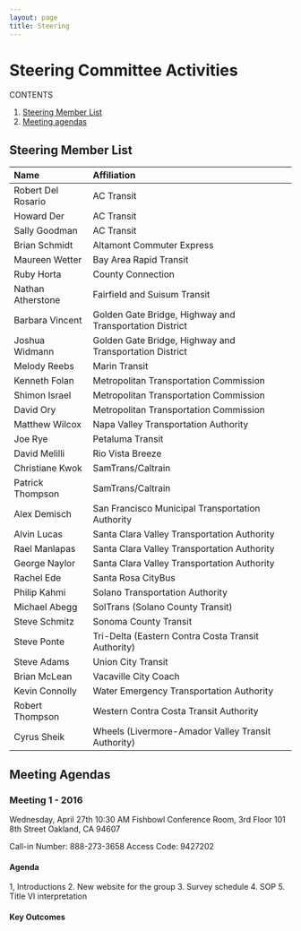 ```yaml
---
layout: page
title: Steering
---
```


# Steering Committee Activities

CONTENTS

1. [Steering Member List](#steering-member-list)
2. [Meeting agendas](#meeting-agendas)

## Steering Member List

| **Name**                               | **Affiliation**                                        |
|:---------------------------------------|:-------------------------------------------------------|
| Robert Del Rosario                     | AC Transit                                             | 
| Howard Der                             | AC Transit                                             | 
| Sally Goodman                          | AC Transit                                             |
| Brian Schmidt                          | Altamont Commuter Express                              |
| Maureen Wetter                         | Bay Area Rapid Transit                                 |
| Ruby Horta                             | County Connection                                      |
| Nathan Atherstone                      | Fairfield and Suisum Transit                           |
| Barbara Vincent                        | Golden Gate Bridge, Highway and Transportation District|
| Joshua Widmann                         | Golden Gate Bridge, Highway and Transportation District|
| Melody Reebs                           | Marin Transit                                          |
| Kenneth Folan                          | Metropolitan Transportation Commission                 |
| Shimon Israel                          | Metropolitan Transportation Commission                 |
| David Ory                              | Metropolitan Transportation Commission                 |
| Matthew Wilcox                         | Napa Valley Transportation Authority                   |
| Joe Rye                                | Petaluma Transit                                       |
| David Melilli                          | Rio Vista Breeze                                       |
| Christiane Kwok                        | SamTrans/Caltrain                                      |
| Patrick Thompson                       | SamTrans/Caltrain                                      |
| Alex Demisch                           | San Francisco Municipal Transportation Authority       |
| Alvin Lucas                            | Santa Clara Valley Transportation Authority            |
| Rael Manlapas                          | Santa Clara Valley Transportation Authority            |
| George Naylor                          | Santa Clara Valley Transportation Authority            |
| Rachel Ede                             | Santa Rosa CityBus                                     |
| Philip Kahmi                           | Solano Transportation Authority                        |
| Michael Abegg                          | SolTrans (Solano County Transit)                       |
| Steve Schmitz                          | Sonoma County Transit                                  |
| Steve Ponte                            | Tri-Delta (Eastern Contra Costa Transit Authority)     |
| Steve Adams                            | Union City Transit                                     |
| Brian McLean                           | Vacaville City Coach                                   |
| Kevin Connolly                         | Water Emergency Transportation Authority               |
| Robert Thompson                        | Western Contra Costa Transit Authority                 |
| Cyrus Sheik                            | Wheels (Livermore-Amador Valley Transit Authority)     |


## Meeting Agendas

### Meeting 1 - 2016
Wednesday, April 27th
10:30 AM
Fishbowl Conference Room, 3rd Floor
101 8th Street
Oakland, CA 94607

Call-in Number: 888-273-3658
Access Code: 9427202

#### Agenda
1, Introductions
2. New website for the group
3. Survey schedule
4. SOP
5. Title VI interpretation
#### Key Outcomes

